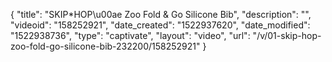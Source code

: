 {
    "title": "SKIP*HOP\u00ae Zoo Fold & Go Silicone Bib",
    "description": "",
    "videoid": "158252921",
    "date_created": "1522937620",
    "date_modified": "1522938736",
    "type": "captivate",
    "layout": "video",
    "url": "\/v\/01-skip-hop-zoo-fold-go-silicone-bib-232200\/158252921"
}